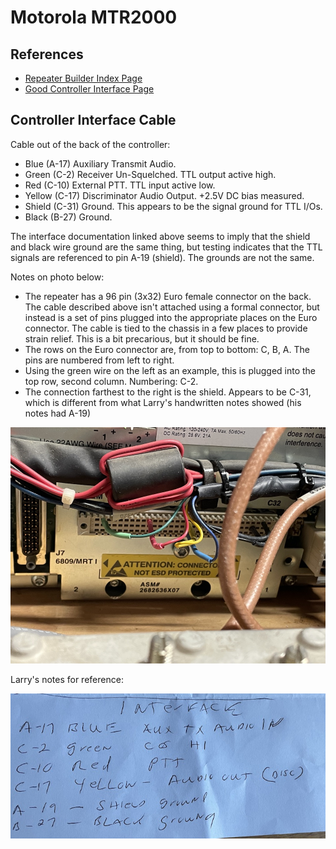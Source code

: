 Motorola MTR2000
================

## References

* [Repeater Builder Index Page](https://www.repeater-builder.com/motorola/mtr2k/mtr-index.html)
* [Good Controller Interface Page](https://www.repeater-builder.com/motorola/mtr2k/mtr-interfacing/mtr2000-interfacing.html)

## Controller Interface Cable

Cable out of the back of the controller:

* Blue (A-17) Auxiliary Transmit Audio.
* Green (C-2) Receiver Un-Squelched.  TTL output active high.
* Red (C-10) External PTT.  TTL input active low.  
* Yellow (C-17) Discriminator Audio Output.  +2.5V DC bias measured.
* Shield (C-31) Ground. This appears to be the signal ground for TTL I/Os.
* Black (B-27) Ground.

The interface documentation linked above seems to imply that the shield and black wire ground are the same thing, but testing indicates that the TTL signals are referenced to pin A-19 (shield). The grounds are not the same.

Notes on photo below:

* The repeater has a 96 pin (3x32) Euro female connector on the back. The cable described above isn't attached using a formal connector, but instead is a set of pins plugged into the appropriate places on the Euro connector. The cable is tied to the chassis in a few places to provide strain relief.  This is a bit precarious, but it should be fine.   
* The rows on the Euro connector are, from top to bottom: C, B, A. The pins are numbered from left to right.
* Using the green wire on the left as an example, this is plugged into the top row, second column. Numbering: C-2.
* The connection farthest to the right is the shield.  Appears to be C-31, which is different from what Larry's handwritten notes showed (his notes had A-19)

![System Picture](docs/MTR2000-1.jpg)

Larry's notes for reference:

![System Picture](docs/IMG_1860.jpg)


